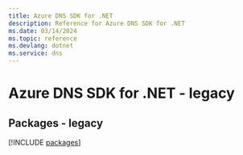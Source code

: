 ```yaml
---
title: Azure DNS SDK for .NET
description: Reference for Azure DNS SDK for .NET
ms.date: 03/14/2024
ms.topic: reference
ms.devlang: dotnet
ms.service: dns
---
```

# Azure DNS SDK for .NET - legacy
## Packages - legacy
[!INCLUDE [packages](dns-index.md)]